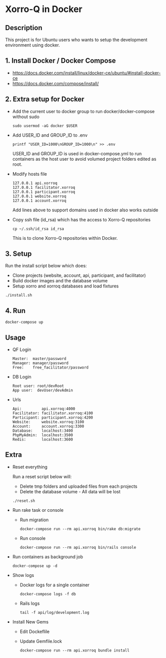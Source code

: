 # Xorro-Q in Docker

## Description

This project is for Ubuntu users who wants to setup the development environment using docker.

## 1. Install Docker / Docker Compose

* https://docs.docker.com/install/linux/docker-ce/ubuntu/#install-docker-ce
* https://docs.docker.com/compose/install/

## 2. Extra setup for Docker
* Add the current user to docker group to run docker/docker-compose without sudo

    ```
    sudo usermod -aG docker $USER
    ```

* Add USER_ID and GROUP_ID to .env

    ```
    printf "USER_ID=1000\nGROUP_ID=1000\n" >> .env
    ```

    USER_ID and GROUP_ID is used in docker-compose.yml to run containers as the host user
    to avoid volumed project folders edited as root.

* Modify hosts file

    ```
    127.0.0.1 api.xorroq
    127.0.0.1 facilitator.xorroq
    127.0.0.1 participant.xorroq
    127.0.0.1 website.xorroq
    127.0.0.1 account.xorroq
    ```

    Add lines above to support domains used in docker also works outside

* Copy ssh file (id_rsa) which has the access to Xorro-Q repositories
    ```
    cp ~/.ssh/id_rsa id_rsa
    ```
    This is to clone Xorro-Q repositories within Docker.

## 3. Setup

Run the install script below which does:
* Clone projects (website, account, api, participant, and facilitator)
* Build docker images and the database volume
* Setup xorro and xorroq databases and load fixtures

```
./install.sh
```

## 4. Run

```
docker-compose up
```

## Usage

* QF Login

    ```
    Master:  master/password
    Manager: manager/password
    Free:    free_facilitator/password
    ```

* DB Login

    ```
    Root user: root/devRoot
    App user:  devUser/devAdmin
    ```

* Urls

    ```
    Api:         api.xorroq:4000
    Facilitator: facilitator.xorroq:4100
    Participant: participant.xorroq:4200
    Website:     website.xorroq:3100
    Account:     account.xorroq:3300
    Database:    localhost:3400
    PhpMyAdmin:  localhost:3500
    Redis:       localhost:3600
    ```

## Extra

* Reset everything

    Run a reset script below will:
    * Delete tmp folders and uploaded files from each projects
    * Delete the database volume - All data will be lost

    ```
    ./reset.sh
    ```

* Run rake task or console

    * Run migration

        ```
        docker-compose run --rm api.xorroq bin/rake db:migrate
        ```

    * Run console

        ```
        docker-compose run --rm api.xorroq bin/rails console
        ```

* Run containers as background job

    ```
    docker-compose up -d
    ```

* Show logs

    * Docker logs for a single container

        ```
        docker-compose logs -f db
        ```

    * Rails logs
        ```
        tail -f api/log/development.log
        ```

* Install New Gems

    * Edit Dockeflile
    * Update Gemfile.lock

        ```
        docker-compose run --rm api.xorroq bundle install
        ```
